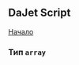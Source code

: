 ## DaJet Script

[Начало](https://github.com/zhichkin/dajet/tree/main/doc/dajet-script/README.md)

### Тип ```array```

